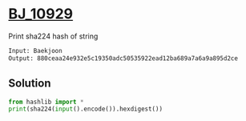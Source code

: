 # [BJ_10929](https://acmicpc.net/problem/10929)

Print sha224 hash of string

```txt
Input: Baekjoon
Output: 880ceaa24e932e5c19350adc50535922ead12ba689a7a6a9a895d2ce
```

## Solution

```py
from hashlib import *
print(sha224(input().encode()).hexdigest())
```
